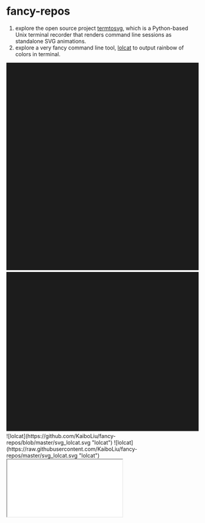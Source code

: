 # fancy-repos


1. explore the open source project [termtosvg](https://github.com/nbedos/termtosvg), which is a Python-based Unix terminal recorder that renders command line sessions as standalone SVG animations.  
1. explore a very fancy command line tool, [lolcat](https://github.com/busyloop/lolcat) to output rainbow of colors in terminal.  
<!--
![lolcat](./svg_lolcat.svg "lolcat")
![cheat.sh](./svg_cheat.sh.svg "cheat.sh")
<img src="./svg_cheat.sh.svg" width="50%">
-->
<img src="./svg_lolcat.svg">
<img src="./svg_cheat.sh.svg">
![lolcat](https://github.com/KaiboLiu/fancy-repos/blob/master/svg_lolcat.svg "lolcat")
![lolcat](https://raw.githubusercontent.com/KaiboLiu/fancy-repos/master/svg_lolcat.svg "lolcat")



<iframe width="60%" src="./svg_lolcat.svg"</iframe>
<iframe width="60%" src="https://github.com/KaiboLiu/fancy-repos/blob/master/svg_lolcat.svg"</iframe>